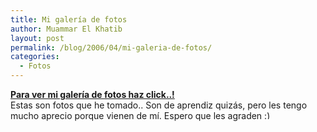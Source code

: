 ```yaml
---
title: Mi galería de fotos
author: Muammar El Khatib
layout: post
permalink: /blog/2006/04/mi-galeria-de-fotos/
categories:
  - Fotos
---
```

**[Para ver mi galería de fotos haz click..!][1]**  
Estas son fotos que he tomado.. Son de aprendiz quizás, pero les tengo mucho aprecio porque vienen de mí. Espero que les agraden <img src="http://muammar.me/blog/wp-includes/images/smilies/simple-smile.png" alt=":)" class="wp-smiley" style="height: 1em; max-height: 1em;" />

 [1]: http://fotos.muammar.me/blog